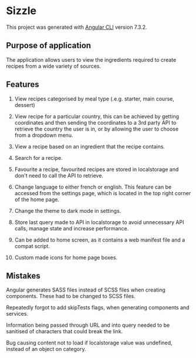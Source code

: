 # Sizzle

This project was generated with [Angular CLI](https://github.com/angular/angular-cli) version 7.3.2.

## Purpose of application

The application allows users to view the ingredients required to create recipes from a wide variety of sources. 

## Features

1. View recipes categorised by meal type (.e.g. starter, main course, dessert)

2. View recipe for a particular country, this can be achieved by getting coordinates and then sending the coordinates to a 3rd party API to retrieve the country the user is in, or by allowing the user to choose from a dropdown menu.

3. View a recipe based on an ingredient that the recipe contains.

4. Search for a recipe.

5. Favourite a recipe, favourited recipes are stored in localstorage and don't need to call the API to retrieve.

6. Change language to either french or english. This feature can be accessed from the settings page, which is located in the top right corner of the home page.

7. Change the theme to dark mode in settings.

8. Store last query made to API in localstorage to avoid unnecessary API calls, manage state and increase performance.

9. Can be added to home screen, as it contains a web manifest file and a compat script.

10. Custom made icons for home page boxes.

## Mistakes

Angular generates SASS files instead of SCSS files when creating components. These had to be changed to SCSS files.

Repeatedly forgot to add skipTests flags, when generating components and services.

Information being passed through URL and into query needed to be sanitised of characters that could break the link.

Bug causing content not to load if localstorage value was undefined, instead of an object on category.


